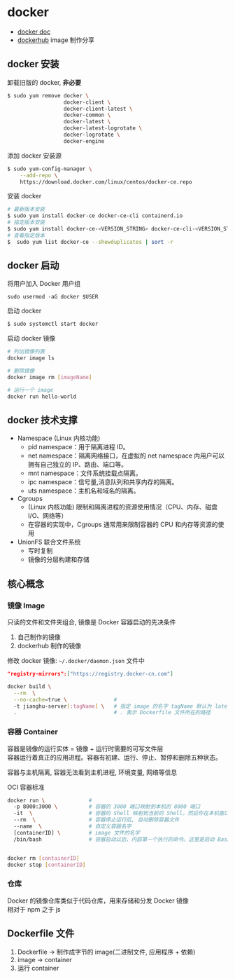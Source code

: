# docker

- [docker doc](https://docs.docker.com/)
- [dockerhub](https://hub.docker.com/) image 制作分享

## docker 安装

卸载旧版的 docker, **非必要**

```bash
$ sudo yum remove docker \
                  docker-client \
                  docker-client-latest \
                  docker-common \
                  docker-latest \
                  docker-latest-logrotate \
                  docker-logrotate \
                  docker-engine


```

添加 docker 安装源

```bash
$ sudo yum-config-manager \
    --add-repo \
    https://download.docker.com/linux/centos/docker-ce.repo
```

安装 docker

```bash
# 最新版本安装
$ sudo yum install docker-ce docker-ce-cli containerd.io
# 指定版本安装
$ sudo yum install docker-ce-<VERSION_STRING> docker-ce-cli-<VERSION_STRING> containerd.io
# 查看指定版本
$  sudo yum list docker-ce --showduplicates | sort -r
```

## docker 启动

将用户加入 Docker 用户组

`sudo usermod -aG docker $USER`

启动 docker

```bash
$ sudo systemctl start docker
```

启动 docker 镜像

```bash
# 列出镜像列表
docker image ls

# 删除镜像
docker image rm [imageName]

# 运行一个 image
docker run hello-world
```

## docker 技术支撑

- Namespace (Linux 内核功能)
  - pid namespace：用于隔离进程 ID。
  - net namespace：隔离网络接口，在虚拟的 net namespace 内用户可以拥有自己独立的 IP、路由、端口等。
  - mnt namespace：文件系统挂载点隔离。
  - ipc namespace：信号量,消息队列和共享内存的隔离。
  - uts namespace：主机名和域名的隔离。
- Cgroups
  - (Linux 内核功能) 限制和隔离进程的资源使用情况（CPU、内存、磁盘 I/O、网络等）
  - 在容器的实现中，Cgroups 通常用来限制容器的 CPU 和内存等资源的使用
- UnionFS 联合文件系统
  - 写时复制
  - 镜像的分层构建和存储

## 核心概念

### 镜像 Image

只读的文件和文件夹组合, 镜像是 Docker 容器启动的先决条件

1. 自己制作的镜像
2. dockerhub 制作的镜像

修改 docker 镜像: `~/.docker/daemon.json` 文件中

```json
"registry-mirrors":["https://registry.docker-cn.com"]
```

```bash
docker build \
  --rm  \
  --no-cache=true \               # 
  -t jianghu-server[:tagName] \   # 指定 image 的名字 tagName 默认为 latest
  .                               # . 表示 Dockerfile 文件所在的路径
```

### 容器 Container

容器是镜像的运行实体 = 镜像 + 运行时需要的可写文件层  
容器运行着真正的应用进程。容器有初建、运行、停止、暂停和删除五种状态。

容器与主机隔离, 容器无法看到主机进程, 环境变量, 网络等信息

OCI 容器标准

```bash
docker run \              #
  -p 8000:3000 \          # 容器的 3000 端口映射到本机的 8000 端口
  -it  \                  # 容器的 Shell 映射到当前的 Shell，然后你在本机窗口输入的命令，就会传入容器
  --rm  \                 # 容器停止运行后, 自动删除容器文件
  --name  \               # 自定义容器名字
  [containerID] \         # image 文件的名字
  /bin/bash               # 容器启动以后，内部第一个执行的命令。这里是启动 Bash，保证用户可以使用 Shell


docker rm [containerID]
docker stop [containerID]
```

### 仓库

Docker 的镜像仓库类似于代码仓库，用来存储和分发 Docker 镜像  
相对于 npm 之于 js

## Dockerfile 文件

1. Dockerfile -> 制作成字节的 image(二进制文件, 应用程序 + 依赖)
2. image -> container
3. 运行 container

